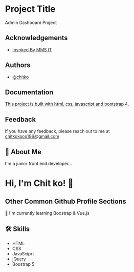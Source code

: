 
# Project Title

Admin Dashboard Project


## Acknowledgements

 - [Inspired By MMS IT](https://awesomeopensource.com/project/elangosundar/awesome-README-templates)
 


## Authors

- [@chitko](https://www.github.com/octokatherine)


## Documentation

[This project is built with html, css, javascript and bootstrap 4.](https://linktodocumentation)


## Feedback

If you have any feedback, please reach out to me at chitkokooo196@gmail.com


## 🚀 About Me
I'm a junior front end developer...


# Hi, I'm Chit ko! 👋


## Other Common Github Profile Sections

🧠 I'm currently learning Boostrap & Vue.js




## 🛠 Skills
- HTML
- CSS
- JavaSciprt
- jQuery
- Boostrap 5



